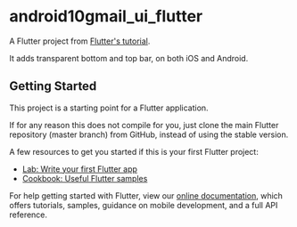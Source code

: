 # android10gmail_ui_flutter

A Flutter project from [Flutter's tutorial](https://flutter.dev/docs/get-started/codelab).

It adds transparent bottom and top bar, on both iOS and Android.

## Getting Started

This project is a starting point for a Flutter application.

If for any reason this does not compile for you, just clone the main Flutter repository (master branch) from GitHub, instead of using the stable version.

A few resources to get you started if this is your first Flutter project:

- [Lab: Write your first Flutter app](https://flutter.dev/docs/get-started/codelab)
- [Cookbook: Useful Flutter samples](https://flutter.dev/docs/cookbook)

For help getting started with Flutter, view our
[online documentation](https://flutter.dev/docs), which offers tutorials,
samples, guidance on mobile development, and a full API reference.
